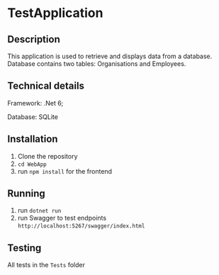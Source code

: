 # TestApplication

## Description

This application is used to retrieve and displays data from a database. Database contains two tables: Organisations and Employees.

## Technical details

Framework: .Net 6;

Database: SQLite
 
## Installation

1. Clone the repository
2. `cd WebApp`
3. run `npm install` for the frontend

## Running

1. run `dotnet run`
2. run Swagger to test endpoints  `http://localhost:5267/swagger/index.html`

## Testing

All tests in the `Tests` folder
